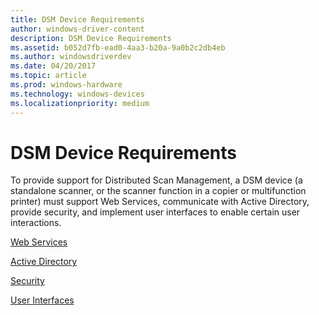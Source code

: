 ```yaml
---
title: DSM Device Requirements
author: windows-driver-content
description: DSM Device Requirements
ms.assetid: b052d7fb-ead0-4aa3-b20a-9a0b2c2db4eb
ms.author: windowsdriverdev
ms.date: 04/20/2017
ms.topic: article
ms.prod: windows-hardware
ms.technology: windows-devices
ms.localizationpriority: medium
---
```


# DSM Device Requirements


To provide support for Distributed Scan Management, a DSM device (a standalone scanner, or the scanner function in a copier or multifunction printer) must support Web Services, communicate with Active Directory, provide security, and implement user interfaces to enable certain user interactions.

[Web Services](web-services.md)

[Active Directory](active-directory.md)

[Security](security.md)

[User Interfaces](user-interfaces.md)

 

 




